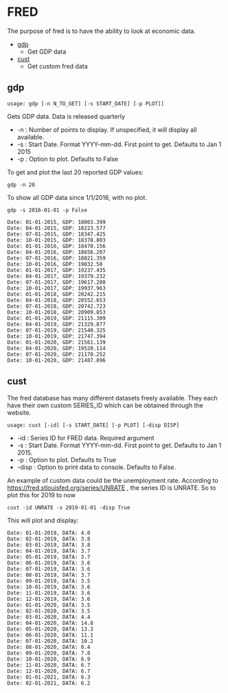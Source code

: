 # FRED

The purpose of fred is to have the ability to look at economic data.

* [gdp](#gdp)
    * Get GDP data
* [cust](#cust)
    * Get custom fred data  

## gdp <a name="gdp"></a>
```text
usage: gdp [-n N_TO_GET] [-s START_DATE] [-p PLOT]]
```
Gets GDP data.  Data is released quarterly
* -n : Number of points to display.  If unspecified, it will display all available.
* -s : Start Date.  Format YYYY-mm-dd. First point to get.  Defaults to Jan 1 2015
* -p : Option to plot.  Defaults to False

To get and plot the last 20 reported GDP values:
````
gdp -n 20 
````
To show all GDP data since 1/1/2016, with no plot.
````
gdp -s 2016-01-01 -p False
````
````
Date: 01-01-2015, GDP: 18003.399 
Date: 04-01-2015, GDP: 18223.577 
Date: 07-01-2015, GDP: 18347.425 
Date: 10-01-2015, GDP: 18378.803 
Date: 01-01-2016, GDP: 18470.156 
Date: 04-01-2016, GDP: 18656.207 
Date: 07-01-2016, GDP: 18821.359 
Date: 10-01-2016, GDP: 19032.58 
Date: 01-01-2017, GDP: 19237.435 
Date: 04-01-2017, GDP: 19379.232 
Date: 07-01-2017, GDP: 19617.288 
Date: 10-01-2017, GDP: 19937.963 
Date: 01-01-2018, GDP: 20242.215 
Date: 04-01-2018, GDP: 20552.653 
Date: 07-01-2018, GDP: 20742.723 
Date: 10-01-2018, GDP: 20909.853 
Date: 01-01-2019, GDP: 21115.309 
Date: 04-01-2019, GDP: 21329.877 
Date: 07-01-2019, GDP: 21540.325 
Date: 10-01-2019, GDP: 21747.394 
Date: 01-01-2020, GDP: 21561.139 
Date: 04-01-2020, GDP: 19520.114 
Date: 07-01-2020, GDP: 21170.252 
Date: 10-01-2020, GDP: 21487.896 

````


## cust <a name="cust"></a>

The fred database has many different datasets freely available.  They each have their own custom SERIES_ID which can be obtained through the website.

````
usage: cust [-id] [-s START_DATE] [-p PLOT] [-disp DISP]
````
* -id : Series ID for FRED data.  Required argument
* -s : Start Date.  Format YYYY-mm-dd. First point to get.  Defaults to Jan 1 2015.
* -p : Option to plot. Defaults to True
* -disp : Option to print data to console.  Defaults to False.

An example of custom data could be the unemployment rate.  According to https://fred.stlouisfed.org/series/UNRATE , the series ID is UNRATE.  So to plot this for 2019 to now

````
cust -id UNRATE -s 2019-01-01 -disp True
````
This will plot and display:


````
Date: 01-01-2019, DATA: 4.0 
Date: 02-01-2019, DATA: 3.8 
Date: 03-01-2019, DATA: 3.8 
Date: 04-01-2019, DATA: 3.7 
Date: 05-01-2019, DATA: 3.7 
Date: 06-01-2019, DATA: 3.6 
Date: 07-01-2019, DATA: 3.6 
Date: 08-01-2019, DATA: 3.7 
Date: 09-01-2019, DATA: 3.5 
Date: 10-01-2019, DATA: 3.6 
Date: 11-01-2019, DATA: 3.6 
Date: 12-01-2019, DATA: 3.6 
Date: 01-01-2020, DATA: 3.5 
Date: 02-01-2020, DATA: 3.5 
Date: 03-01-2020, DATA: 4.4 
Date: 04-01-2020, DATA: 14.8 
Date: 05-01-2020, DATA: 13.3 
Date: 06-01-2020, DATA: 11.1 
Date: 07-01-2020, DATA: 10.2 
Date: 08-01-2020, DATA: 8.4 
Date: 09-01-2020, DATA: 7.8 
Date: 10-01-2020, DATA: 6.9 
Date: 11-01-2020, DATA: 6.7 
Date: 12-01-2020, DATA: 6.7 
Date: 01-01-2021, DATA: 6.3 
Date: 02-01-2021, DATA: 6.2 
````